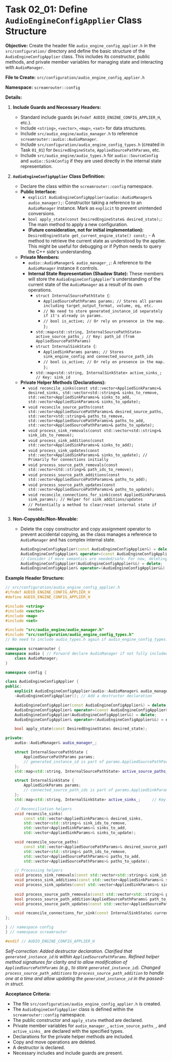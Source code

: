 # Task 02_01: Define `AudioEngineConfigApplier` Class Structure

**Objective:** Create the header file `audio_engine_config_applier.h` in the `src/configuration/` directory and define the basic structure of the `AudioEngineConfigApplier` class. This includes its constructor, public methods, and private member variables for managing state and interacting with `AudioManager`.

**File to Create:** `src/configuration/audio_engine_config_applier.h`

**Namespace:** `screamrouter::config`

**Details:**

1.  **Include Guards and Necessary Headers:**
    *   Standard include guards (`#ifndef AUDIO_ENGINE_CONFIG_APPLIER_H`, etc.).
    *   Include `<string>`, `<vector>`, `<map>`, `<set>` for data structures.
    *   Include `src/audio_engine/audio_manager.h` to reference `screamrouter::audio::AudioManager`.
    *   Include `src/configuration/audio_engine_config_types.h` (created in Task `01_01`) for `DesiredEngineState`, `AppliedSourcePathParams`, etc.
    *   Include `src/audio_engine/audio_types.h` for `audio::SourceConfig` and `audio::SinkConfig` if they are used directly in the internal state representation.

2.  **`AudioEngineConfigApplier` Class Definition:**
    *   Declare the class within the `screamrouter::config` namespace.
    *   **Public Interface:**
        *   `explicit AudioEngineConfigApplier(audio::AudioManager& audio_manager);`: Constructor taking a reference to an `AudioManager` instance. Mark as `explicit` to prevent unintended conversions.
        *   `bool apply_state(const DesiredEngineState& desired_state);`: The main method to apply a new configuration.
        *   **(Future consideration, not for initial implementation):** `DesiredEngineState get_current_engine_state() const;` - A method to retrieve the current state as understood by the applier. This might be useful for debugging or if Python needs to query the C++ side's understanding.
    *   **Private Members:**
        *   `audio::AudioManager& audio_manager_;`: A reference to the `AudioManager` instance it controls.
        *   **Internal State Representation (Shadow State):** These members will store the `AudioEngineConfigApplier`'s understanding of the current state of the `AudioManager` as a result of its own operations.
            *   `struct InternalSourcePathState {`:
                *   `AppliedSourcePathParams params; // Stores all params including target_output_format, volume, eq, etc.`
                *   `// No need to store generated_instance_id separately if it's already in params.`
                *   `// bool is_active; // Or rely on presence in the map.`
            `};`
            *   `std::map<std::string, InternalSourcePathState> active_source_paths_; // Key: path_id (from AppliedSourcePathParams)`
            *   `struct InternalSinkState {`:
                *   `AppliedSinkParams params; // Stores sink_engine_config and connected_source_path_ids`
                *   `// bool is_active; // Or rely on presence in the map.`
            `};`
            *   `std::map<std::string, InternalSinkState> active_sinks_; // Key: sink_id`
    *   **Private Helper Methods (Declarations):**
        *   `void reconcile_sinks(const std::vector<AppliedSinkParams>& desired_sinks, std::vector<std::string>& sinks_to_remove, std::vector<AppliedSinkParams>& sinks_to_add, std::vector<AppliedSinkParams>& sinks_to_update);`
        *   `void reconcile_source_paths(const std::vector<AppliedSourcePathParams>& desired_source_paths, std::vector<std::string>& paths_to_remove, std::vector<AppliedSourcePathParams>& paths_to_add, std::vector<AppliedSourcePathParams>& paths_to_update);`
        *   `void process_sink_removals(const std::vector<std::string>& sink_ids_to_remove);`
        *   `void process_sink_additions(const std::vector<AppliedSinkParams>& sinks_to_add);`
        *   `void process_sink_updates(const std::vector<AppliedSinkParams>& sinks_to_update); // Primarily for connections initially`
        *   `void process_source_path_removals(const std::vector<std::string>& path_ids_to_remove);`
        *   `void process_source_path_additions(const std::vector<AppliedSourcePathParams>& paths_to_add);`
        *   `void process_source_path_updates(const std::vector<AppliedSourcePathParams>& paths_to_update);`
        *   `void reconcile_connections_for_sink(const AppliedSinkParams& sink_params); // Helper for sink additions/updates`
        *   `// Potentially a method to clear/reset internal state if needed.`

3.  **Non-Copyable/Non-Movable:**
    *   Delete the copy constructor and copy assignment operator to prevent accidental copying, as the class manages a reference to `AudioManager` and has complex internal state.
        ```cpp
        AudioEngineConfigApplier(const AudioEngineConfigApplier&) = delete;
        AudioEngineConfigApplier& operator=(const AudioEngineConfigApplier&) = delete;
        // Consider if move semantics are needed/safe. For now, deleting them is safer.
        AudioEngineConfigApplier(AudioEngineConfigApplier&&) = delete;
        AudioEngineConfigApplier& operator=(AudioEngineConfigApplier&&) = delete;
        ```

**Example Header Structure:**

```cpp
// src/configuration/audio_engine_config_applier.h
#ifndef AUDIO_ENGINE_CONFIG_APPLIER_H
#define AUDIO_ENGINE_CONFIG_APPLIER_H

#include <string>
#include <vector>
#include <map>
#include <set>

#include "src/audio_engine/audio_manager.h"
#include "src/configuration/audio_engine_config_types.h" 
// No need to include audio_types.h again if audio_engine_config_types.h includes it for SinkConfig

namespace screamrouter {
namespace audio { // Forward declare AudioManager if not fully included via audio_manager.h
    class AudioManager; 
}

namespace config {

class AudioEngineConfigApplier {
public:
    explicit AudioEngineConfigApplier(audio::AudioManager& audio_manager);
    ~AudioEngineConfigApplier(); // Add a destructor declaration

    AudioEngineConfigApplier(const AudioEngineConfigApplier&) = delete;
    AudioEngineConfigApplier& operator=(const AudioEngineConfigApplier&) = delete;
    AudioEngineConfigApplier(AudioEngineConfigApplier&&) = delete;
    AudioEngineConfigApplier& operator=(AudioEngineConfigApplier&&) = delete;

    bool apply_state(const DesiredEngineState& desired_state);

private:
    audio::AudioManager& audio_manager_;

    struct InternalSourcePathState {
        AppliedSourcePathParams params; 
        // generated_instance_id is part of params.AppliedSourcePathParams
    };
    std::map<std::string, InternalSourcePathState> active_source_paths_; // Key: path_id

    struct InternalSinkState {
        AppliedSinkParams params; 
        // connected_source_path_ids is part of params.AppliedSinkParams
    };
    std::map<std::string, InternalSinkState> active_sinks_;     // Key: sink_id

    // Reconciliation helpers
    void reconcile_sinks(
        const std::vector<AppliedSinkParams>& desired_sinks,
        std::vector<std::string>& sink_ids_to_remove,
        std::vector<AppliedSinkParams>& sinks_to_add,
        std::vector<AppliedSinkParams>& sinks_to_update);

    void reconcile_source_paths(
        const std::vector<AppliedSourcePathParams>& desired_source_paths,
        std::vector<std::string>& path_ids_to_remove,
        std::vector<AppliedSourcePathParams>& paths_to_add,
        std::vector<AppliedSourcePathParams>& paths_to_update);

    // Processing helpers
    void process_sink_removals(const std::vector<std::string>& sink_ids_to_remove);
    void process_sink_additions(const std::vector<AppliedSinkParams>& sinks_to_add);
    void process_sink_updates(const std::vector<AppliedSinkParams>& sinks_to_update);
    
    void process_source_path_removals(const std::vector<std::string>& path_ids_to_remove);
    bool process_source_path_addition(AppliedSourcePathParams& path_to_add); // Returns true on success, takes non-const ref to update generated_instance_id
    void process_source_path_updates(const std::vector<AppliedSourcePathParams>& paths_to_update);

    void reconcile_connections_for_sink(const InternalSinkState& current_sink_state, const AppliedSinkParams& desired_sink_params);
};

} // namespace config
} // namespace screamrouter

#endif // AUDIO_ENGINE_CONFIG_APPLIER_H
```
*Self-correction: Added destructor declaration. Clarified that `generated_instance_id` is within `AppliedSourcePathParams`. Refined helper method signatures for clarity and to allow modification of `AppliedSourcePathParams` (e.g., to store `generated_instance_id`). Changed `process_source_path_additions` to `process_source_path_addition` to handle one at a time and allow updating the `generated_instance_id` in the passed-in struct.*

**Acceptance Criteria:**

*   The file `src/configuration/audio_engine_config_applier.h` is created.
*   The `AudioEngineConfigApplier` class is defined within the `screamrouter::config` namespace.
*   The public constructor and `apply_state` method are declared.
*   Private member variables for `audio_manager_`, `active_source_paths_`, and `active_sinks_` are declared with the specified types.
*   Declarations for the private helper methods are included.
*   Copy and move operations are deleted.
*   A destructor is declared.
*   Necessary includes and include guards are present.
